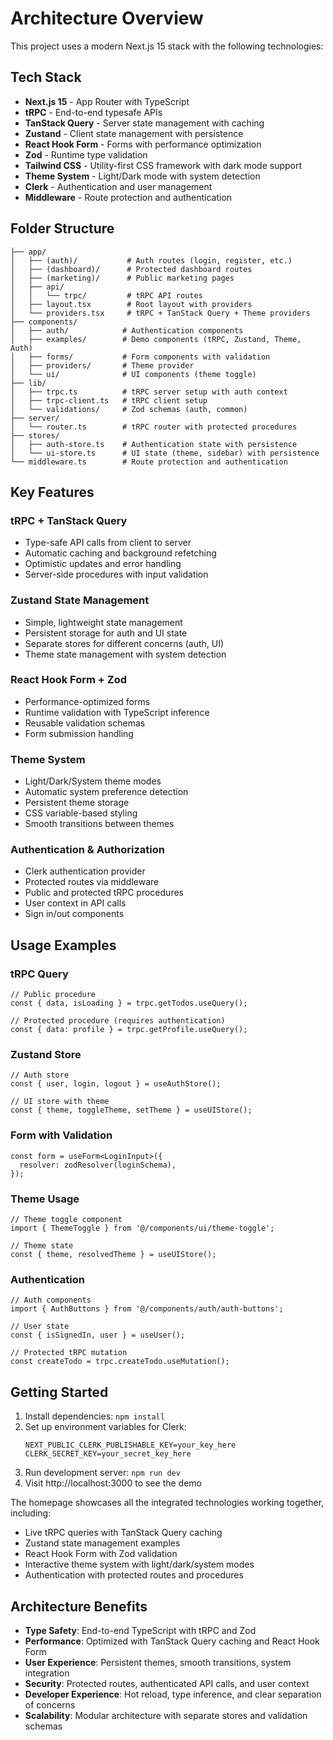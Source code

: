 # Architecture Overview

This project uses a modern Next.js 15 stack with the following technologies:

## Tech Stack

- **Next.js 15** - App Router with TypeScript
- **tRPC** - End-to-end typesafe APIs
- **TanStack Query** - Server state management with caching
- **Zustand** - Client state management with persistence
- **React Hook Form** - Forms with performance optimization
- **Zod** - Runtime type validation
- **Tailwind CSS** - Utility-first CSS framework with dark mode support
- **Theme System** - Light/Dark mode with system detection
- **Clerk** - Authentication and user management
- **Middleware** - Route protection and authentication

## Folder Structure

```
├── app/
│   ├── (auth)/           # Auth routes (login, register, etc.)
│   ├── (dashboard)/      # Protected dashboard routes
│   ├── (marketing)/      # Public marketing pages
│   ├── api/
│   │   └── trpc/         # tRPC API routes
│   ├── layout.tsx        # Root layout with providers
│   └── providers.tsx     # tRPC + TanStack Query + Theme providers
├── components/
│   ├── auth/            # Authentication components
│   ├── examples/        # Demo components (tRPC, Zustand, Theme, Auth)
│   ├── forms/           # Form components with validation
│   ├── providers/       # Theme provider
│   └── ui/              # UI components (theme toggle)
├── lib/
│   ├── trpc.ts          # tRPC server setup with auth context
│   ├── trpc-client.ts   # tRPC client setup
│   └── validations/     # Zod schemas (auth, common)
├── server/
│   └── router.ts        # tRPC router with protected procedures
├── stores/
│   ├── auth-store.ts    # Authentication state with persistence
│   └── ui-store.ts      # UI state (theme, sidebar) with persistence
└── middleware.ts        # Route protection and authentication
```

## Key Features

### tRPC + TanStack Query
- Type-safe API calls from client to server
- Automatic caching and background refetching
- Optimistic updates and error handling
- Server-side procedures with input validation

### Zustand State Management
- Simple, lightweight state management
- Persistent storage for auth and UI state
- Separate stores for different concerns (auth, UI)
- Theme state management with system detection

### React Hook Form + Zod
- Performance-optimized forms
- Runtime validation with TypeScript inference
- Reusable validation schemas
- Form submission handling

### Theme System
- Light/Dark/System theme modes
- Automatic system preference detection
- Persistent theme storage
- CSS variable-based styling
- Smooth transitions between themes

### Authentication & Authorization
- Clerk authentication provider
- Protected routes via middleware
- Public and protected tRPC procedures
- User context in API calls
- Sign in/out components

## Usage Examples

### tRPC Query
```tsx
// Public procedure
const { data, isLoading } = trpc.getTodos.useQuery();

// Protected procedure (requires authentication)
const { data: profile } = trpc.getProfile.useQuery();
```

### Zustand Store
```tsx
// Auth store
const { user, login, logout } = useAuthStore();

// UI store with theme
const { theme, toggleTheme, setTheme } = useUIStore();
```

### Form with Validation
```tsx
const form = useForm<LoginInput>({
  resolver: zodResolver(loginSchema),
});
```

### Theme Usage
```tsx
// Theme toggle component
import { ThemeToggle } from '@/components/ui/theme-toggle';

// Theme state
const { theme, resolvedTheme } = useUIStore();
```

### Authentication
```tsx
// Auth components
import { AuthButtons } from '@/components/auth/auth-buttons';

// User state
const { isSignedIn, user } = useUser();

// Protected tRPC mutation
const createTodo = trpc.createTodo.useMutation();
```

## Getting Started

1. Install dependencies: `npm install`
2. Set up environment variables for Clerk:
   ```env
   NEXT_PUBLIC_CLERK_PUBLISHABLE_KEY=your_key_here
   CLERK_SECRET_KEY=your_secret_key_here
   ```
3. Run development server: `npm run dev`
4. Visit http://localhost:3000 to see the demo

The homepage showcases all the integrated technologies working together, including:
- Live tRPC queries with TanStack Query caching
- Zustand state management examples
- React Hook Form with Zod validation
- Interactive theme system with light/dark/system modes
- Authentication with protected routes and procedures

## Architecture Benefits

- **Type Safety**: End-to-end TypeScript with tRPC and Zod
- **Performance**: Optimized with TanStack Query caching and React Hook Form
- **User Experience**: Persistent themes, smooth transitions, system integration
- **Security**: Protected routes, authenticated API calls, and user context
- **Developer Experience**: Hot reload, type inference, and clear separation of concerns
- **Scalability**: Modular architecture with separate stores and validation schemas
